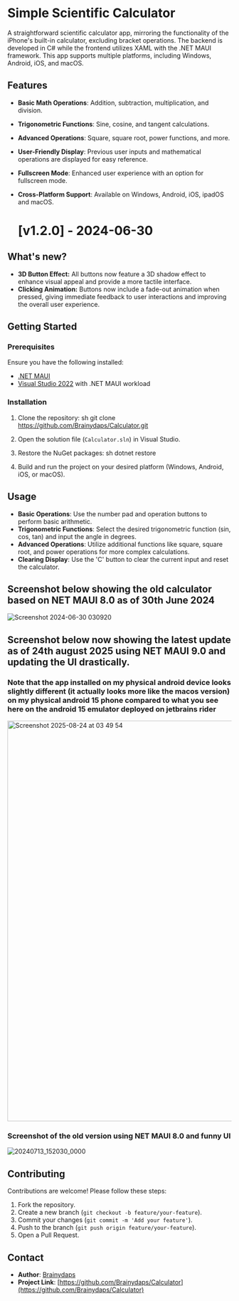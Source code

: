 
# Simple Scientific Calculator

A straightforward scientific calculator app, mirroring the functionality of the iPhone's built-in calculator, excluding bracket operations. The backend is developed in C# while the frontend utilizes XAML with the .NET MAUI framework. This app supports multiple platforms, including Windows, Android, iOS, and macOS.

## Features

- **Basic Math Operations**: Addition, subtraction, multiplication, and division.
- **Trigonometric Functions**: Sine, cosine, and tangent calculations.
- **Advanced Operations**: Square, square root, power functions, and more.
- **User-Friendly Display**: Previous user inputs and mathematical operations are displayed for easy reference.
- **Fullscreen Mode**: Enhanced user experience with an option for fullscreen mode.
- **Cross-Platform Support**: Available on Windows, Android, iOS, ipadOS and macOS.

  # [v1.2.0] - 2024-06-30

## What's new?
- **3D Button Effect:** All buttons now feature a 3D shadow effect to enhance visual appeal and provide a more tactile interface.
- **Clicking Animation:** Buttons now include a fade-out animation when pressed, giving immediate feedback to user interactions and improving the overall user experience.


## Getting Started

### Prerequisites

Ensure you have the following installed:

- [.NET MAUI](https://docs.microsoft.com/en-us/dotnet/maui/get-started/installation)
- [Visual Studio 2022](https://visualstudio.microsoft.com/vs/) with .NET MAUI workload

### Installation

1. Clone the repository:
   sh
   git clone https://github.com/Brainydaps/Calculator.git
   

2. Open the solution file (`Calculator.sln`) in Visual Studio.

3. Restore the NuGet packages:
   sh
   dotnet restore
   

4. Build and run the project on your desired platform (Windows, Android, iOS, or macOS).

## Usage

- **Basic Operations**: Use the number pad and operation buttons to perform basic arithmetic.
- **Trigonometric Functions**: Select the desired trigonometric function (sin, cos, tan) and input the angle in degrees.
- **Advanced Operations**: Utilize additional functions like square, square root, and power operations for more complex calculations.
- **Clearing Display**: Use the 'C' button to clear the current input and reset the calculator.

## Screenshot below showing the old calculator based on NET MAUI 8.0 as of 30th June 2024

![Screenshot 2024-06-30 030920](https://github.com/Brainydaps/Calculator/assets/41041115/03879c13-c958-4ec3-813f-2e33bf1115c4)

## Screenshot below now showing the latest update as of 24th august 2025 using NET MAUI 9.0 and updating the UI drastically.
### Note that the app installed on my physical android device looks slightly different (it actually looks more like the macos version) on my physical android 15 phone compared to what you see here on the android 15 emulator deployed on jetbrains rider

<img width="1440" height="900" alt="Screenshot 2025-08-24 at 03 49 54" src="https://github.com/user-attachments/assets/b8214397-edcf-4fe2-a7f8-ceb63bb23ed8" />

### Screenshot of the old version using NET MAUI 8.0 and funny UI

![20240713_152030_0000](https://github.com/user-attachments/assets/221f84c2-4365-423b-8fa9-e049674d1717)



## Contributing

Contributions are welcome! Please follow these steps:

1. Fork the repository.
2. Create a new branch (`git checkout -b feature/your-feature`).
3. Commit your changes (`git commit -m 'Add your feature'`).
4. Push to the branch (`git push origin feature/your-feature`).
5. Open a Pull Request.


## Contact

- **Author**: [Brainydaps](https://github.com/Brainydaps)
- **Project Link**: [https://github.com/Brainydaps/Calculator](https://github.com/Brainydaps/Calculator)

